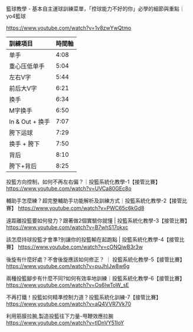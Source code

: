 籃球教學 - 基本自主運球訓練菜單，「控球能力不好的你」必學的細節與重點｜yo4籃球

https://www.youtube.com/watch?v=1v8zwYwQtmo

|訓練項目 | 時間軸 |
| :- | :- |
|单手|4:08|
|重心压低单手|5:04|
|左右V字|5:44|
|前后大V字|6:21|
|换手|6:34|
|M字换手|6:50|
|In & Out + 换手|7:07 |
|胯下运球|7:29|
|换手 + 胯下|7:50|
|背后|8:10|
|胯下+背后|8:25|

投籃方向控制，如何不再左右偏？｜投籃系統化教學-1【接管比賽】
https://www.youtube.com/watch?v=UVCa80GEc8o

輔助手怎麼練？超完整輔助手功能解析及訓練方式｜投籃系統化教學-2【接管比賽】
https://www.youtube.com/watch?v=PWC65c6kGd8

遠距離投籃要如何發力？跟著做2個實驗你就懂 | 投籃系統化教學-3【接管比賽】
https://www.youtube.com/watch?v=B7whS17okxc

該怎麼持球投籃才會準?別讓你的投籃輸在起跑點 | 投籃系統化教學-4【接管比賽】
https://www.youtube.com/watch?v=cONQjwB3r3w

後旋有什麼好處？不會後旋應該如何修正？ ｜ 投籃系統化教學-5【接管比賽】
https://www.youtube.com/watch?v=puJhIJw8w6g

兩種投籃腳步有什麼不同?如何有效率地訓練｜投籃系統化教學-6【接管比賽】
https://www.youtube.com/watch?v=Os6lwToW_sE

不再打鐵！投籃如何精準控制力道？投籃系統化訓練-7【接管比賽】
https://www.youtube.com/watch?v=aQ4VVR7Vk70

利用筋膜拉腕,製造投籃往下力量-甩鞭效應拉腕
https://www.youtube.com/watch?v=tlDnVY51loY
